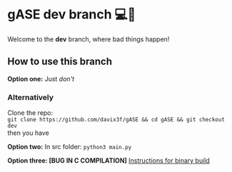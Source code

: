# gASE dev branch 💻🔬

Welcome to the **dev** branch, where bad things happen!

## How to use this branch

**Option one:**
Just *don't*

### Alternatively
Clone the repo:<br>
`git clone https://github.com/davix3f/gASE && cd gASE && git checkout dev` <br> then you have

**Option two:**
In src folder: `python3 main.py`

**Option three: [BUG IN C COMPILATION]**
[Instructions for binary build](https://github.com/davix3f/gASE/blob/dev/src/C_SRC/BUILD_GUIDE.md)
